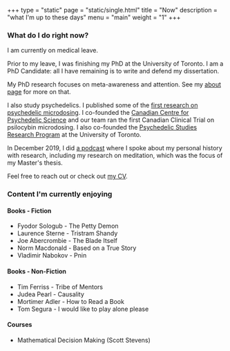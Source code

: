 +++
type = "static"
page = "static/single.html"
title = "Now"
description = "what I'm up to these days"
menu = "main"
weight = "1"
+++


### What do I do right now?

I am currently on medical leave. 

Prior to my leave, I was finishing my PhD at the University of Toronto. I am a PhD Candidate: all I have remaining is to write and defend my dissertation.   

My PhD research focuses on meta-awareness and attention. See my [about page](../about) for more on that.  

I also study psychedelics. I published some of the [first research on psychedelic microdosing](https://doi.org/10.1186/s12954-019-0308-4). I co-founded the [Canadian Centre for Psychedelic Science](https://psychedelicscience.ca) and our team ran the first Canadian Clinical Trial on psilocybin microdosing. I also co-founded the [Psychedelic Studies Research Program](https://www.utm.utoronto.ca/psychedelics/) at the University of Toronto.   

In December 2019, I did [a podcast](https://anchor.fm/tick-talk/episodes/Thomas-Anderson-Meditation--Science-and-Psychedelics-ea20jm) where I spoke about my personal history with research, including my research on meditation, which was the focus of my Master's thesis.  

Feel free to reach out or check out [my CV](https://1drv.ms/b/c/d12b959c76deddf6/Qfbd3naclSsggNEwfQAAAAAAl2PoEojby9Yz-g).  

<!--### Where am I headed tomorrow? -->


### Content I'm currently enjoying  

#### Books - Fiction  

* Fyodor Sologub - The Petty Demon  
* Laurence Sterne - Tristram Shandy  
* Joe Abercrombie - The Blade Itself
* Norm Macdonald - Based on a True Story  
* Vladimir Nabokov - Pnin  

#### Books - Non-Fiction  

* Tim Ferriss - Tribe of Mentors  
* Judea Pearl - Causality  
* Mortimer Adler - How to Read a Book
* Tom Segura - I would like to play alone please  

#### Courses  

* Mathematical Decision Making (Scott Stevens)
